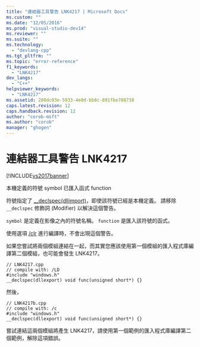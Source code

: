 ```yaml
---
title: "連結器工具警告 LNK4217 | Microsoft Docs"
ms.custom: ""
ms.date: "12/05/2016"
ms.prod: "visual-studio-dev14"
ms.reviewer: ""
ms.suite: ""
ms.technology: 
  - "devlang-cpp"
ms.tgt_pltfrm: ""
ms.topic: "error-reference"
f1_keywords: 
  - "LNK4217"
dev_langs: 
  - "C++"
helpviewer_keywords: 
  - "LNK4217"
ms.assetid: 280dc03e-5933-4e8d-bb8c-891fbe788738
caps.latest.revision: 12
caps.handback.revision: 12
author: "corob-msft"
ms.author: "corob"
manager: "ghogen"
---
```

# 連結器工具警告 LNK4217
[!INCLUDE[vs2017banner](../../assembler/inline/includes/vs2017banner.md)]

本機定義的符號 symbol 已匯入函式 function  
  
 符號指定了 [\_\_declspec\(dllimport\)](../../cpp/dllexport-dllimport.md)，即使該符號已經是本機定義。  請移除 `__declspec` 修飾詞 \(Modifier\) 以解決這個警告。  
  
 `symbol` 是定義在影像之內的符號名稱。  `function` 是匯入該符號的函式。  
  
 使用選項 [\/clr](../../build/reference/clr-common-language-runtime-compilation.md) 進行編譯時，不會出現這個警告。  
  
 如果您嘗試將兩個模組連結在一起，而其實您應該使用第一個模組的匯入程式庫編譯第二個模組，也可能會發生 LNK4217。  
  
```  
// LNK4217.cpp  
// compile with: /LD  
#include "windows.h"  
__declspec(dllexport) void func(unsigned short*) {}  
```  
  
 然後，  
  
```  
// LNK4217b.cpp  
// compile with: /c  
#include "windows.h"  
__declspec(dllexport) void func(unsigned short*) {}  
```  
  
 嘗試連結這兩個模組將產生 LNK4217，請使用第一個範例的匯入程式庫編譯第二個範例，解除這項錯誤。